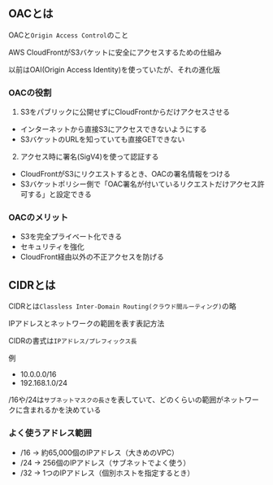 ## OACとは

OACと`Origin Access Control`のこと

AWS CloudFrontがS3バケットに安全にアクセスするための仕組み

以前はOAI(Origin Access Identity)を使っていたが、それの進化版

### OACの役割

1. S3をパブリックに公開せずにCloudFrontからだけアクセスさせる
- インターネットから直接S3にアクセスできないようにする
- S3バケットのURLを知っていても直接GETできない

2. アクセス時に署名(SigV4)を使って認証する
- CloudFrontがS3にリクエストするとき、OACの署名情報をつける
- S3バケットポリシー側で「OAC署名が付いているリクエストだけアクセス許可する」と設定できる

### OACのメリット

- S3を完全プライベート化できる
- セキュリティを強化
- CloudFront経由以外の不正アクセスを防げる

## CIDRとは

CIDRとは`Classless Inter-Domain Routing(クラウド間ルーティング)`の略

IPアドレスとネットワークの範囲を表す表記方法

CIDRの書式は`IPアドレス/プレフィックス長`

例
- 10.0.0.0/16
- 192.168.1.0/24

/16や/24は`サブネットマスクの長さ`を表していて、どのくらいの範囲がネットワークに含まれるかを決めている

### よく使うアドレス範囲

- /16 → 約65,000個のIPアドレス（大きめのVPC）
- /24 → 256個のIPアドレス（サブネットでよく使う）
- /32 → 1つのIPアドレス（個別ホストを指定するとき）